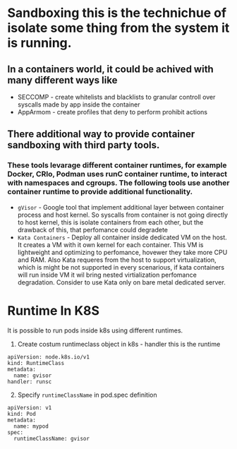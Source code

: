 # Sandboxing this is the technichue of isolate some thing from the system it is running. 
## In a containers world, it could be achived with many different ways like
- SECCOMP - create whitelists and blacklists to granular controll over syscalls made by app inside the container
- AppArmom  - create profiles that deny to perform prohibit actions
## There additional way to provide container sandboxing with third party tools.
### These tools levarage different container runtimes, for example Docker, CRIo, Podman uses runC container runtime, to interact with namespaces and cgroups. The following tools use another container runtime to provide additional functionality. 
- `gVisor` - Google tool that implement additional layer between container process and host kernel. So syscalls from container is not going directly to host kernel, this is isolate containers from each other, but the drawback of this, that perfomance could degradete
- `Kata Containers` - Deploy all container inside dedicated VM on the host. It creates a VM with it own kernel for each container. This VM is lightweight and optimizing to perfomance, hovewer they take more CPU and RAM. Also Kata requeres from the host to support virtualization, which is might be not supported in every scenarious, if kata containers will run inside VM it wil bring nested virtialization perfomance degradation. Consider to use Kata only on bare metal dedicated server. 

# Runtime In K8S
It is possible to run pods inside k8s using different runtimes.
1. Create costum runtimeclass object in k8s - handler this is the runtime 
```
apiVersion: node.k8s.io/v1
kind: RuntimeClass
metadata:
  name: gvisor
handler: runsc
```
2. Specify `runtimeClassName` in pod.spec definition
```
apiVersion: v1
kind: Pod
metadata:
  name: mypod
spec:
  runtimeClassName: gvisor
```
